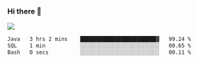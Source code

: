 ### Hi there 👋
![](https://komarev.com/ghpvc/?username=Wardiusz)
<!--START_SECTION:waka-->

```txt
Java   3 hrs 2 mins    ████████████████████████▓   99.24 %
SQL    1 min           ░░░░░░░░░░░░░░░░░░░░░░░░░   00.65 %
Bash   0 secs          ░░░░░░░░░░░░░░░░░░░░░░░░░   00.11 %
```

<!--END_SECTION:waka-->



<!--
**Wardiusz/Wardiusz** is a ✨ _special_ ✨ repository because its `README.md` (this file) appears on your GitHub profile.

Here are some ideas to get you started:

- 🔭 I’m currently working on ...
- 🌱 I’m currently learning ...
- 👯 I’m looking to collaborate on ...
- 🤔 I’m looking for help with ...
- 💬 Ask me about ...
- 📫 How to reach me: ...
- 😄 Pronouns: ...
- ⚡ Fun fact: ...
-->
